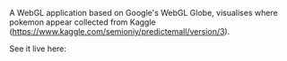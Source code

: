 A WebGL application based on Google's WebGL Globe,
visualises where pokemon appear collected from Kaggle 
(https://www.kaggle.com/semioniy/predictemall/version/3).


See it live here: 

